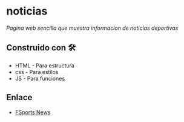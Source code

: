 # noticias

_Pagina web sencilla que muestra informacion de noticias deportivas_

## Construido con 🛠️

* HTML - Para estructura
* css - Para estilos
* JS - Para funciones

## Enlace 
* [FSports News](https://noticias-9u1l.onrender.com/)

